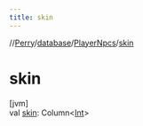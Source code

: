 ```yaml
---
title: skin
---
```

//[Perry](../../../index.html)/[database](../index.html)/[PlayerNpcs](index.html)/[skin](skin.html)



# skin



[jvm]\
val [skin](skin.html): Column<[Int](https://kotlinlang.org/api/latest/jvm/stdlib/kotlin/-int/index.html)>




